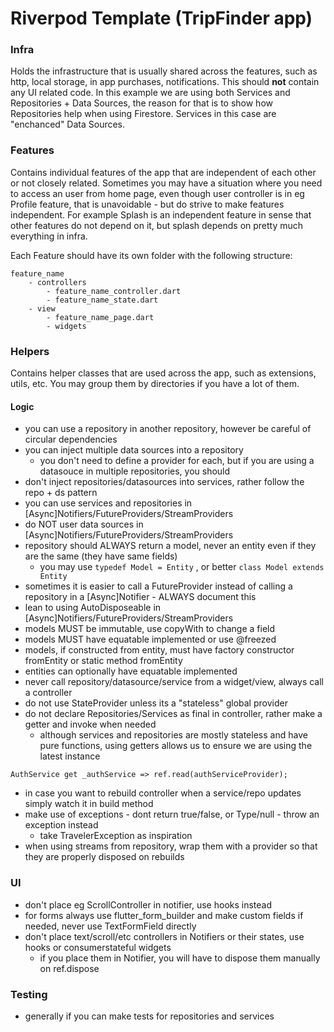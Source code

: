 # Riverpod Template (TripFinder app)

### Infra
Holds the infrastructure that is usually shared across the features, such as http, local storage, in app purchases, notifications.
This should __not__ contain any UI related code. 
In this example we are using both Services and Repositories + Data Sources, the reason for that is
to show how Repositories help when using Firestore. Services in this case are "enchanced" Data Sources.

### Features 
Contains individual features of the app that are independent of each other or not closely related.
Sometimes you may have a situation where you need to access an user from home page, even though
user controller is in eg Profile feature, that is unavoidable - but do strive to make features independent.
For example Splash is an independent feature in sense that other features do not depend on it, but splash depends on pretty much everything in infra.

Each Feature should have its own folder with the following structure:
```
feature_name
    - controllers
        - feature_name_controller.dart
        - feature_name_state.dart
    - view
        - feature_name_page.dart
        - widgets        
```
### Helpers
Contains helper classes that are used across the app, such as extensions, utils, etc.
You may group them by directories if you have a lot of them.


#### Logic
- you can use a repository in another repository, however be careful of circular dependencies
- you can inject multiple data sources into a repository 
  - you don't need to define a provider for each, but if you are using a datasouce in multiple repositories, you should
- don't inject repositories/datasources into services, rather follow the repo + ds pattern
- you can use services and repositories in [Async]Notifiers/FutureProviders/StreamProviders
- do NOT user data sources in [Async]Notifiers/FutureProviders/StreamProviders
- repository should ALWAYS return a model, never an entity even if they are the same (they have same fields)
  - you may use ```typedef Model = Entity``` , or better ```class Model extends Entity```
- sometimes it is easier to call a FutureProvider instead of calling a repository in a [Async]Notifier - ALWAYS document this 
- lean to using AutoDisposeable in [Async]Notifiers/FutureProviders/StreamProviders 
- models MUST be immutable, use copyWith to change a field
- models MUST have equatable implemented or use @freezed
- models, if constructed from entity, must have factory constructor fromEntity or static method fromEntity
- entities can optionally have equatable implemented
- never call repository/datasource/service from a widget/view, always call a controller
- do not use StateProvider unless its a "stateless" global provider
- do not declare Repositories/Services as final in controller, rather make a getter and invoke when needed
  - although services and repositories are mostly stateless and have pure functions, using getters allows us to ensure we are using the latest instance 
```
AuthService get _authService => ref.read(authServiceProvider);
```
- in case you want to rebuild controller when a service/repo updates simply watch it in build method
- make use of exceptions - dont return true/false, or Type/null - throw an exception instead
  - take TravelerException as inspiration
- when using streams from repository, wrap them with a provider so that they are properly disposed on rebuilds

### UI
- don't place eg ScrollController in notifier, use hooks instead 
- for forms always use flutter_form_builder and make custom fields if needed, never use TextFormField directly
- don't place text/scroll/etc controllers in Notifiers or their states, use hooks or consumerstateful widgets
  - if you place them in Notifier, you will have to dispose them manually on ref.dispose


### Testing
- generally if you can make tests for repositories and services